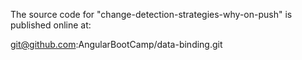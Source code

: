 The source code for "change-detection-strategies-why-on-push" is published online at:

git@github.com:AngularBootCamp/data-binding.git
